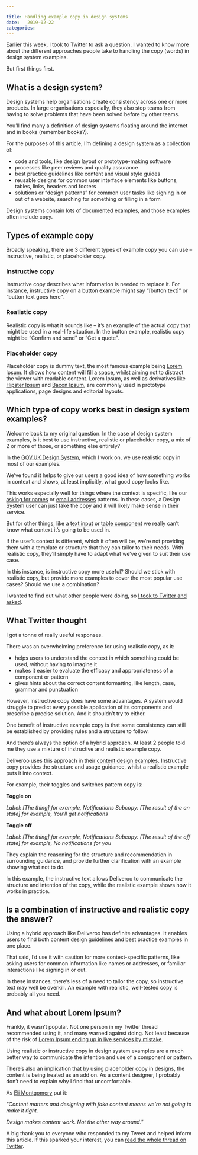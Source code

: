 ```yaml
---

title: Handling example copy in design systems
date:   2019-02-22
categories:
---
```


Earlier this week, I took to Twitter to ask a question. I wanted to know more about the different approaches people take to handling the copy (words) in design system examples. 

But first things first. 

## What is a design system?

Design systems help organisations create consistency across one or more products. In large organisations especially, they also stop teams from having to solve problems that have been solved before by other teams.

You’ll find many a definition of design systems floating around the internet and in books (remember books?).

For the purposes of this article, I’m defining a design system as a collection of:

- code and tools, like design layout or prototype-making software
- processes like peer reviews and quality assurance
- best practice guidelines like content and visual style guides 
- reusable designs for common user interface elements like buttons, tables, links, headers and footers 
- solutions or “design patterns” for common user tasks like signing in or out of a website, searching for something or filling in a form

Design systems contain lots of documented examples, and those examples often include copy.

## Types of example copy

Broadly speaking, there are 3 different types of example copy you can use – instructive, realistic, or placeholder copy.

### Instructive copy

Instructive copy describes what information is needed to replace it. For instance, instructive copy on a button example might say “[button text]” or “button text goes here”.

### Realistic copy

Realistic copy is what it sounds like – it’s an example of the actual copy that might be used in a real-life situation. In the button example, realistic copy might be “Confirm and send” or “Get a quote”.

### Placeholder copy

Placeholder copy is dummy text, the most famous example being [Lorem Ipsum](https://www.lipsum.com/). It shows how content will fill a space, whilst aiming not to distract the viewer with readable content. Lorem Ipsum, as well as derivatives like [Hipster Ipsum](https://hipsum.co/) and [Bacon Ipsum](https://baconipsum.com/), are commonly used in prototype applications, page designs and editorial layouts.

 ## Which type of copy works best in design system examples?

Welcome back to my original question. In the case of design system examples, is it best to use instructive, realistic or placeholder copy, a mix of 2 or more of those, or something else entirely?

In the [GOV.UK Design System](https://design-system.service.gov.uk/), which I work on, we use realistic copy in most of our examples.

We’ve found it helps to give our users a good idea of how something works in context and shows, at least implicitly, what good copy looks like. 

This works especially well for things where the context is specific, like our [asking for names](https://design-system.service.gov.uk/patterns/names/) or [email addresses](https://design-system.service.gov.uk/patterns/email-addresses/) patterns. In these cases, a Design System user can just take the copy and it will likely make sense in their service.

But for other things, like a [text input](https://design-system.service.gov.uk/components/text-input/) or [table component](https://design-system.service.gov.uk/components/table/) we really can’t know what context it’s going to be used in. 

If the user’s context is different, which it often will be, we’re not providing them with a template or structure that they can tailor to their needs. With realistic copy, they’ll simply have to adapt what we’ve given to suit their use case. 

In this instance, is instructive copy more useful? Should we stick with realistic copy, but provide more examples to cover the most popular use cases? Should we use a combination?

I wanted to find out what other people were doing, so [I took to Twitter and asked](https://twitter.com/Amy_Hupe/status/1097455807908716544).

## What Twitter thought

I got a tonne of really useful responses.

There was an overwhelming preference for using realistic copy, as it:

- helps users to understand the context in which something could be used, without having to imagine it
- makes it easier to evaluate the efficacy and appropriateness of a component or pattern
- gives hints about the correct content formatting, like length, case, grammar and punctuation

However, instructive copy does have some advantages. A system would struggle to predict every possible application of its components and prescribe a precise solution. And it shouldn’t try to either. 

One benefit of instructive example copy is that some consistency can still be established by providing rules and a structure to follow. 


And there’s always the option of a hybrid approach. At least 2 people told me they use a mixture of instructive and realistic example copy.

Deliveroo uses this approach in their [content design examples](https://medium.com/deliveroo-design/content-design-systems-need-you-82836afb4fe6). Instructive copy provides the structure and usage guidance, whilst a realistic example puts it into context.

For example, their toggles and switches pattern copy is:

**Toggle on**

_Label: [The thing] for example, Notifications_
_Subcopy: [The result of the on state] for example, You’ll get notifications_

**Toggle off**

_Label: [The thing] for example, Notifications_
_Subcopy: [The result of the off state] for example, No notifications for you_

They explain the reasoning for the structure and recommendation in surrounding guidance, and provide further clarification with an example showing what not to do. 

In this example, the instructive text allows Deliveroo to communicate the structure and intention of the copy, while the realistic example shows how it works in practice. 

## Is a combination of instructive and realistic copy the answer?

Using a hybrid approach like Deliveroo has definite advantages. It enables users to find both content design guidelines and best practice examples in one place. 

That said, I’d use it with caution for more context-specific patterns, like asking users for common information like names or addresses, or familiar interactions like signing in or out. 

In these instances, there’s less of a need to tailor the copy, so instructive text may well be overkill. An example with realistic, well-tested copy is probably all you need. 

## And what about Lorem Ipsum?

Frankly, it wasn’t popular. Not one person in my Twitter thread recommended using it, and many warned against doing. Not least because of the risk of [Lorem Ipsum ending up in live services by mistake](https://www.simplysigns.com/lorem-ipsum-fails/). 

Using realistic or instructive copy in design system examples are a much better way to communicate the intention and use of a component or pattern.

There’s also an implication that by using placeholder copy in designs, the content is being treated as an add on. As a content designer, I probably don’t need to explain why I find that uncomfortable.

As [Eli Montgomery](https://twitter.com/Intentionaut/status/1097779673709400065) put it:

_"Content matters and designing with fake content means we're not going to make it right._

_Design makes content work. Not the other way around."_

A big thank you to everyone who responded to my Tweet and helped inform this article. If this sparked your interest, you can [read the whole thread on Twitter](https://twitter.com/Amy_Hupe/status/1097455807908716544).




